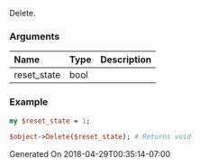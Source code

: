 Delete.
### Arguments
**Name**|**Type**|**Description**
:---|:---|:---
reset_state|bool|

### Example

```perl
my $reset_state = 1;

$object->Delete($reset_state); # Returns void
```


Generated On 2018-04-29T00:35:14-07:00